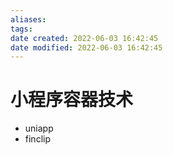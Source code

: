 ```yaml
---
aliases:
tags:
date created: 2022-06-03 16:42:45
date modified: 2022-06-03 16:42:45
---
```


# 小程序容器技术

- uniapp
- finclip

